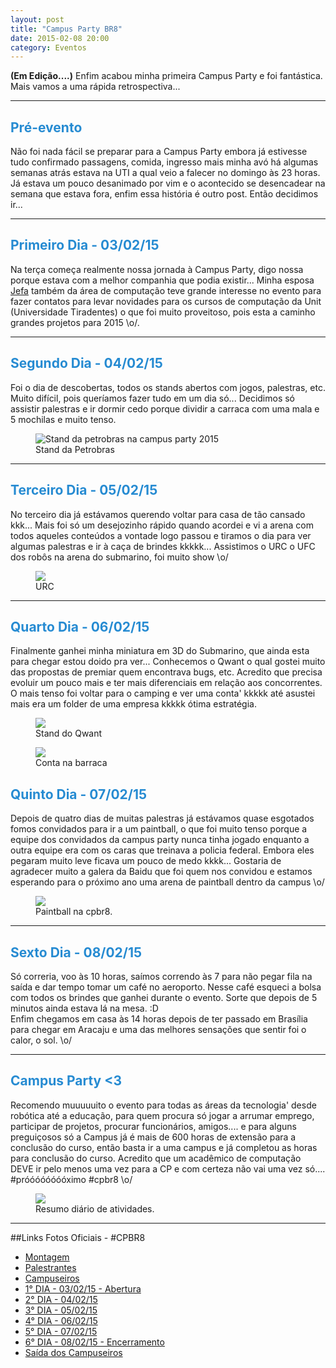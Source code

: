 ```yaml
---
layout: post
title: "Campus Party BR8"
date: 2015-02-08 20:00
category: Eventos
---
```


<p class="txt-post">
<b>(Em Edição....)</b>
    Enfim acabou minha primeira Campus Party e foi fantástica.
    Mais vamos a uma rápida retrospectiva...
</p>

<hr>

<p class="txt-post">
    <h2 style="color:#268bd2;">Pré-evento</h2>
    Não foi nada fácil se preparar para a Campus Party embora já estivesse tudo confirmado passagens, comida, ingresso mais minha avó há algumas semanas atrás estava na UTI a qual veio a falecer no domingo às 23 horas. Já estava um pouco desanimado por vim e o acontecido se desencadear na semana que estava fora, enfim essa história é outro post.
    Então decidimos ir...
</p>
<hr>

<p class="txt-post">
    <h2 style="color:#268bd2;">Primeiro Dia - 03/02/15</h2>
    Na terça começa realmente nossa jornada à Campus Party, digo nossa porque estava com a melhor companhia que podia existir... Minha esposa <a href="http://jenifervieira.com">Jefa</a> também da área de computação teve grande interesse no evento para fazer contatos para levar novidades para os cursos de computação da Unit (Universidade Tiradentes) o que foi muito proveitoso, pois esta a caminho grandes projetos para 2015 \o/.
</p>

<hr>

<p class="txt-post">
    <h2 style="color:#268bd2;">Segundo Dia - 04/02/15</h2>
    Foi o dia de descobertas, todos os stands abertos com jogos, palestras, etc. Muito difícil, pois queríamos fazer tudo em um dia só... Decidimos só assistir palestras e ir dormir cedo porque dividir a carraca com uma mala e 5 mochilas e muito tenso.
    <br/>
    <figure>
         <img src="http://rafaeltavares.co/public/img/posts/cpbr8/cpbr8_petrobras.jpg" alt="Stand da petrobras na campus party 2015"> 
         <figcaption>
             Stand da Petrobras
         </figcaption>
     </figure>
</p>

<hr>

<p class="txt-post">
    <h2 style="color:#268bd2;">Terceiro Dia - 05/02/15</h2>
   No terceiro dia já estávamos querendo voltar para casa de tão cansado kkk... Mais foi só um desejozinho rápido quando acordei e vi a arena com todos aqueles conteúdos a vontade logo passou e tiramos o dia para ver algumas palestras e ir à caça de brindes kkkkk... Assistimos o URC o UFC dos robôs na arena do submarino, foi muito show \o/
   <br/>
   <figure>
        <img src="http://rafaeltavares.co/public/img/posts/cpbr8/cpbr8_URC.jpg">
        <figcaption>
            URC
        </figcaption>
    </figure>
</p>

<hr>

<p class="txt-post">
     <h2 style="color:#268bd2;">Quarto Dia - 06/02/15</h2>
    Finalmente ganhei minha miniatura em 3D do Submarino, que ainda esta para chegar estou doido pra ver... Conhecemos o Qwant o qual gostei muito das propostas de premiar quem encontrava bugs, etc. Acredito que precisa evoluir um pouco mais e ter mais diferenciais em relação aos concorrentes. O mais tenso foi voltar para o camping e ver uma conta' kkkkk até asustei mais era um folder de uma empresa kkkkk ótima estratégia.
    <br/>
    <figure>
         <img src="http://rafaeltavares.co/public/img/posts/cpbr8/cpbr8_qwant.jpg">
         <figcaption>  Stand do Qwant </figcaption>
     </figure>
      <figure>
        <img src="http://rafaeltavares.co/public/img/posts/cpbr8/cpbr8_conta_barraca.jpg">
        <figcaption>Conta na barraca </figcaption>
     </figure>
</p>

<p class="txt-post">
     <h2 style="color:#268bd2;">Quinto Dia - 07/02/15</h2>
    Depois de quatro dias de muitas palestras já estávamos quase esgotados fomos convidados para ir a um paintball, o que foi muito tenso porque a equipe dos convidados da campus party nunca tinha jogado enquanto a outra equipe era com os caras que treinava a policia federal. Embora eles pegaram muito leve ficava um pouco de medo kkkk... Gostaria de agradecer muito a galera da Baidu que foi quem nos convidou e estamos esperando para o próximo ano uma arena de paintball dentro da campus \o/
    <br/>
    <figure>
        <img src="http://rafaeltavares.co/public/img/posts/cpbr8/cpbr8_paintball.jpg">
        <figcaption>Paintball na cpbr8.</figcaption>
    </figure>
</p>

<hr>

<p class="txt-post">
     <h2 style="color:#268bd2;">Sexto Dia - 08/02/15</h2>
    Só correria, voo às 10 horas, saímos correndo às 7 para não pegar fila na saída e dar tempo tomar um café no aeroporto. Nesse café esqueci a bolsa com todos os brindes que ganhei durante o evento. Sorte que depois de 5 minutos ainda estava lá na mesa. :D
    <br/>
    Enfim chegamos em casa às 14 horas depois de ter passado em Brasília para chegar em Aracaju e uma das melhores sensações que sentir foi o calor, o sol. \o/
</p>

<hr>

<p class="txt-post">
     <h2 style="color:#268bd2;">Campus Party <3 </h2>
      Recomendo muuuuuito o evento para todas as áreas da tecnologia' desde robótica até a educação, para quem procura só jogar a arrumar emprego, participar de projetos, procurar funcionários, amigos....
    e para alguns preguiçosos só a Campus já é mais de 600 horas de extensão para a conclusão do curso, então basta ir a uma campus e já completou as horas para conclusão do curso.
    Acredito que um acadêmico de computação DEVE ir pelo menos uma vez para a CP e com certeza não vai uma vez só.... #próóóóóóóóximo #cpbr8 \o/
    <br/>
    <figure>
         <img src="http://rafaeltavares.co/public/img/posts/cpbr8/cpbr8_grade.jpg">
         <figcaption>Resumo diário de atividades.</figcaption>
    </figure>
</p>

<hr>

##Links Fotos Oficiais - #CPBR8
* [Montagem](https://www.flickr.com/photos/campuspartybrasil/sets/72157650117353058/)
* [Palestrantes](https://www.flickr.com/photos/campuspartybrasil/sets/72157650533270962/)
* [Campuseiros](https://www.flickr.com/photos/campuspartybrasil/sets/72157650650324075/)
* [1° DIA - 03/02/15 - Abertura](https://www.flickr.com/photos/campuspartybrasil/sets/72157650632843285/)
* [2° DIA - 04/02/15](https://www.flickr.com/photos/campuspartybrasil/sets/72157648318399193/)
* [3° DIA - 05/02/15](https://www.flickr.com/photos/campuspartybrasil/sets/72157650245624380/)
* [4° DIA - 06/02/15](https://www.flickr.com/photos/campuspartybrasil/sets/72157650664689501/)
* [5° DIA - 07/02/15](https://www.flickr.com/photos/campuspartybrasil/sets/72157650680175451/)
* [6° DIA - 08/02/15 - Encerramento](https://www.flickr.com/photos/campuspartybrasil/sets/72157650276830649/)
* [Saída dos Campuseiros](https://www.flickr.com/photos/campuspartybrasil/sets/72157650701680761/)


